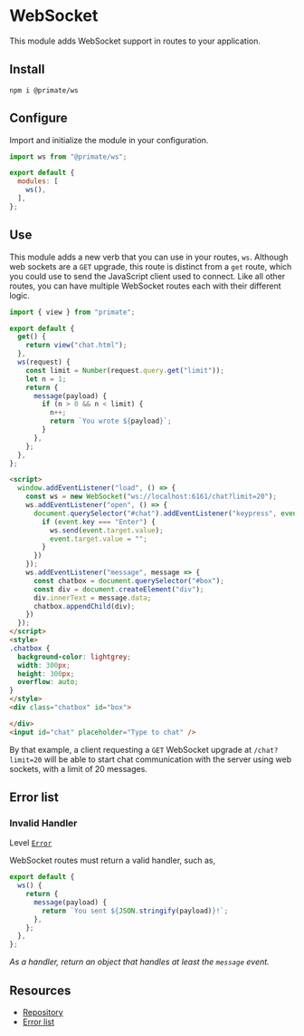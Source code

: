 # WebSocket

This module adds WebSocket support in routes to your application.

## Install

`npm i @primate/ws`

## Configure

Import and initialize the module in your configuration.

```js caption=primate.config.js
import ws from "@primate/ws";

export default {
  modules: [
    ws(),
  ],
};
```

## Use

This module adds a new verb that you can use in your routes, `ws`. Although
web sockets are a `GET` upgrade, this route is distinct from a `get` route,
which you could use to send the JavaScript client used to connect. Like all
other routes, you can have multiple WebSocket routes each with their different
logic.

```js caption=routes/chat.js
import { view } from "primate";

export default {
  get() {
    return view("chat.html");
  },
  ws(request) {
    const limit = Number(request.query.get("limit"));
    let n = 1;
    return {
      message(payload) {
        if (n > 0 && n < limit) {
          n++;
          return `You wrote ${payload}`;
        }
      },
    };
  },
};
```

```html caption=components/chat.html
<script>
  window.addEventListener("load", () => {
    const ws = new WebSocket("ws://localhost:6161/chat?limit=20");
    ws.addEventListener("open", () => {
      document.querySelector("#chat").addEventListener("keypress", event => {
        if (event.key === "Enter") {
          ws.send(event.target.value);
          event.target.value = "";
        }
      })
    });
    ws.addEventListener("message", message => {
      const chatbox = document.querySelector("#box");
      const div = document.createElement("div");
      div.innerText = message.data;
      chatbox.appendChild(div);
    })
  });
</script>
<style>
.chatbox {
  background-color: lightgrey;
  width: 300px;
  height: 300px;
  overflow: auto;
}
</style>
<div class="chatbox" id="box">

</div>
<input id="chat" placeholder="Type to chat" />
```

By that example, a client requesting a `GET` WebSocket upgrade at
`/chat?limit=20` will be able to start chat communication with the server using
web sockets, with a limit of 20 messages.

## Error list

### Invalid Handler

Level [`Error`][error]

WebSocket routes must return a valid handler, such as,

```js caption=routes/websocket-route.js | valid handler
export default {
  ws() {
    return {
      message(payload) {
        return `You sent ${JSON.stringify(payload)}!`;
      },
    };
  },
};
```

*As a handler, return an object that handles at least the `message` event.*

## Resources

* [Repository][repo]
* [Error list](/reference/errors/primate/ws)

[repo]: https://github.com/primatejs/primate/tree/master/packages/ws
[error]: /guide/logging#error
